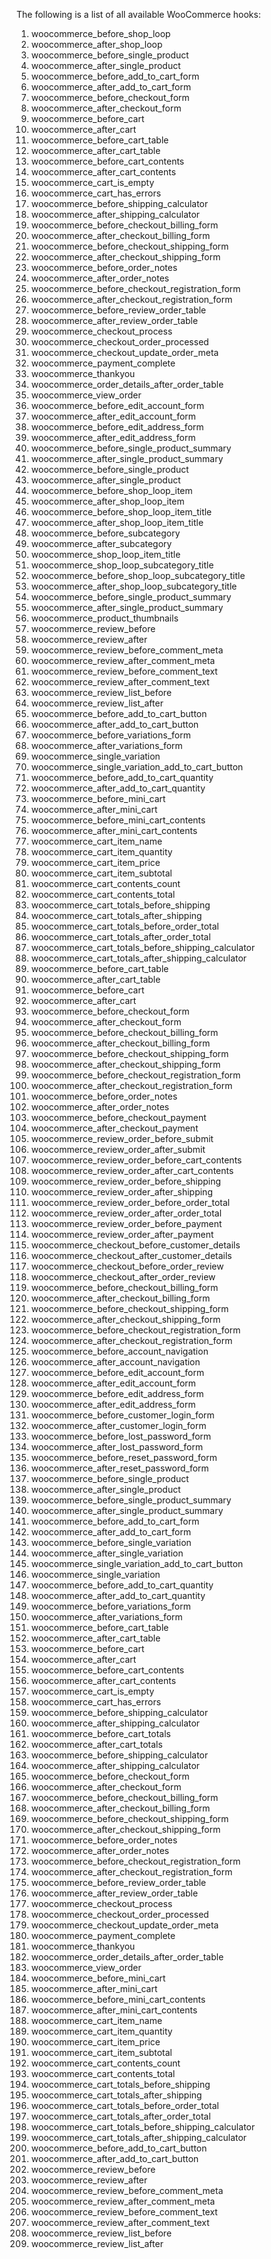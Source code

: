 The following is a list of all available WooCommerce hooks:

1. woocommerce_before_shop_loop
2. woocommerce_after_shop_loop
3. woocommerce_before_single_product
4. woocommerce_after_single_product
5. woocommerce_before_add_to_cart_form
6. woocommerce_after_add_to_cart_form
7. woocommerce_before_checkout_form
8. woocommerce_after_checkout_form
9. woocommerce_before_cart
10. woocommerce_after_cart
11. woocommerce_before_cart_table
12. woocommerce_after_cart_table
13. woocommerce_before_cart_contents
14. woocommerce_after_cart_contents
15. woocommerce_cart_is_empty
16. woocommerce_cart_has_errors
17. woocommerce_before_shipping_calculator
18. woocommerce_after_shipping_calculator
19. woocommerce_before_checkout_billing_form
20. woocommerce_after_checkout_billing_form
21. woocommerce_before_checkout_shipping_form
22. woocommerce_after_checkout_shipping_form
23. woocommerce_before_order_notes
24. woocommerce_after_order_notes
25. woocommerce_before_checkout_registration_form
26. woocommerce_after_checkout_registration_form
27. woocommerce_before_review_order_table
28. woocommerce_after_review_order_table
29. woocommerce_checkout_process
30. woocommerce_checkout_order_processed
31. woocommerce_checkout_update_order_meta
32. woocommerce_payment_complete
33. woocommerce_thankyou
34. woocommerce_order_details_after_order_table
35. woocommerce_view_order
36. woocommerce_before_edit_account_form
37. woocommerce_after_edit_account_form
38. woocommerce_before_edit_address_form
39. woocommerce_after_edit_address_form
40. woocommerce_before_single_product_summary
41. woocommerce_after_single_product_summary
42. woocommerce_before_single_product
43. woocommerce_after_single_product
44. woocommerce_before_shop_loop_item
45. woocommerce_after_shop_loop_item
46. woocommerce_before_shop_loop_item_title
47. woocommerce_after_shop_loop_item_title
48. woocommerce_before_subcategory
49. woocommerce_after_subcategory
50. woocommerce_shop_loop_item_title
51. woocommerce_shop_loop_subcategory_title
52. woocommerce_before_shop_loop_subcategory_title
53. woocommerce_after_shop_loop_subcategory_title
54. woocommerce_before_single_product_summary
55. woocommerce_after_single_product_summary
56. woocommerce_product_thumbnails
57. woocommerce_review_before
58. woocommerce_review_after
59. woocommerce_review_before_comment_meta
60. woocommerce_review_after_comment_meta
61. woocommerce_review_before_comment_text
62. woocommerce_review_after_comment_text
63. woocommerce_review_list_before
64. woocommerce_review_list_after
65. woocommerce_before_add_to_cart_button
66. woocommerce_after_add_to_cart_button
67. woocommerce_before_variations_form
68. woocommerce_after_variations_form
69. woocommerce_single_variation
70. woocommerce_single_variation_add_to_cart_button
71. woocommerce_before_add_to_cart_quantity
72. woocommerce_after_add_to_cart_quantity
73. woocommerce_before_mini_cart
74. woocommerce_after_mini_cart
75. woocommerce_before_mini_cart_contents
76. woocommerce_after_mini_cart_contents
77. woocommerce_cart_item_name
78. woocommerce_cart_item_quantity
79. woocommerce_cart_item_price
80. woocommerce_cart_item_subtotal
81. woocommerce_cart_contents_count
82. woocommerce_cart_contents_total
83. woocommerce_cart_totals_before_shipping
84. woocommerce_cart_totals_after_shipping
85. woocommerce_cart_totals_before_order_total
86. woocommerce_cart_totals_after_order_total
87. woocommerce_cart_totals_before_shipping_calculator
88. woocommerce_cart_totals_after_shipping_calculator
89. woocommerce_before_cart_table
90. woocommerce_after_cart_table
91. woocommerce_before_cart
92. woocommerce_after_cart
93. woocommerce_before_checkout_form
94. woocommerce_after_checkout_form
95. woocommerce_before_checkout_billing_form
96. woocommerce_after_checkout_billing_form
97. woocommerce_before_checkout_shipping_form
98. woocommerce_after_checkout_shipping_form
99. woocommerce_before_checkout_registration_form
100. woocommerce_after_checkout_registration_form
101. woocommerce_before_order_notes
102. woocommerce_after_order_notes
103. woocommerce_before_checkout_payment
104. woocommerce_after_checkout_payment
105. woocommerce_review_order_before_submit
106. woocommerce_review_order_after_submit
107. woocommerce_review_order_before_cart_contents
108. woocommerce_review_order_after_cart_contents
109. woocommerce_review_order_before_shipping
110. woocommerce_review_order_after_shipping
111. woocommerce_review_order_before_order_total
112. woocommerce_review_order_after_order_total
113. woocommerce_review_order_before_payment
114. woocommerce_review_order_after_payment
115. woocommerce_checkout_before_customer_details
116. woocommerce_checkout_after_customer_details
117. woocommerce_checkout_before_order_review
118. woocommerce_checkout_after_order_review
119. woocommerce_before_checkout_billing_form
120. woocommerce_after_checkout_billing_form
121. woocommerce_before_checkout_shipping_form
122. woocommerce_after_checkout_shipping_form
123. woocommerce_before_checkout_registration_form
124. woocommerce_after_checkout_registration_form
125. woocommerce_before_account_navigation
126. woocommerce_after_account_navigation
127. woocommerce_before_edit_account_form
128. woocommerce_after_edit_account_form
129. woocommerce_before_edit_address_form
130. woocommerce_after_edit_address_form
131. woocommerce_before_customer_login_form
132. woocommerce_after_customer_login_form
133. woocommerce_before_lost_password_form
134. woocommerce_after_lost_password_form
135. woocommerce_before_reset_password_form
136. woocommerce_after_reset_password_form
137. woocommerce_before_single_product
138. woocommerce_after_single_product
139. woocommerce_before_single_product_summary
140. woocommerce_after_single_product_summary
141. woocommerce_before_add_to_cart_form
142. woocommerce_after_add_to_cart_form
143. woocommerce_before_single_variation
144. woocommerce_after_single_variation
145. woocommerce_single_variation_add_to_cart_button
146. woocommerce_single_variation
147. woocommerce_before_add_to_cart_quantity
148. woocommerce_after_add_to_cart_quantity
149. woocommerce_before_variations_form
150. woocommerce_after_variations_form
151. woocommerce_before_cart_table
152. woocommerce_after_cart_table
153. woocommerce_before_cart
154. woocommerce_after_cart
155. woocommerce_before_cart_contents
156. woocommerce_after_cart_contents
157. woocommerce_cart_is_empty
158. woocommerce_cart_has_errors
159. woocommerce_before_shipping_calculator
160. woocommerce_after_shipping_calculator
161. woocommerce_before_cart_totals
162. woocommerce_after_cart_totals
163. woocommerce_before_shipping_calculator
164. woocommerce_after_shipping_calculator
165. woocommerce_before_checkout_form
166. woocommerce_after_checkout_form
167. woocommerce_before_checkout_billing_form
168. woocommerce_after_checkout_billing_form
169. woocommerce_before_checkout_shipping_form
170. woocommerce_after_checkout_shipping_form
171. woocommerce_before_order_notes
172. woocommerce_after_order_notes
173. woocommerce_before_checkout_registration_form
174. woocommerce_after_checkout_registration_form
175. woocommerce_before_review_order_table
176. woocommerce_after_review_order_table
177. woocommerce_checkout_process
178. woocommerce_checkout_order_processed
179. woocommerce_checkout_update_order_meta
180. woocommerce_payment_complete
181. woocommerce_thankyou
182. woocommerce_order_details_after_order_table
183. woocommerce_view_order
184. woocommerce_before_mini_cart
185. woocommerce_after_mini_cart
186. woocommerce_before_mini_cart_contents
187. woocommerce_after_mini_cart_contents
188. woocommerce_cart_item_name
189. woocommerce_cart_item_quantity
190. woocommerce_cart_item_price
191. woocommerce_cart_item_subtotal
192. woocommerce_cart_contents_count
193. woocommerce_cart_contents_total
194. woocommerce_cart_totals_before_shipping
195. woocommerce_cart_totals_after_shipping
196. woocommerce_cart_totals_before_order_total
197. woocommerce_cart_totals_after_order_total
198. woocommerce_cart_totals_before_shipping_calculator
199. woocommerce_cart_totals_after_shipping_calculator
200. woocommerce_before_add_to_cart_button
201. woocommerce_after_add_to_cart_button
202. woocommerce_review_before
203. woocommerce_review_after
204. woocommerce_review_before_comment_meta
205. woocommerce_review_after_comment_meta
206. woocommerce_review_before_comment_text
207. woocommerce_review_after_comment_text
208. woocommerce_review_list_before
209. woocommerce_review_list_after
